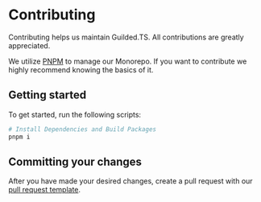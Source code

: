 # Contributing

Contributing helps us maintain Guilded.TS. All contributions are greatly appreciated.

We utilize [PNPM](https://pnpm.io) to manage our Monorepo. If you want to contribute we highly recommend knowing the basics of it.

## Getting started

To get started, run the following scripts:

```sh
# Install Dependencies and Build Packages
pnpm i
```

## Committing your changes

After you have made your desired changes, create a pull request with our [pull request template](https://github.com/guildedts/guilded.ts/tree/main/.github/PULL_REQUEST_TEMPLATE.md).
